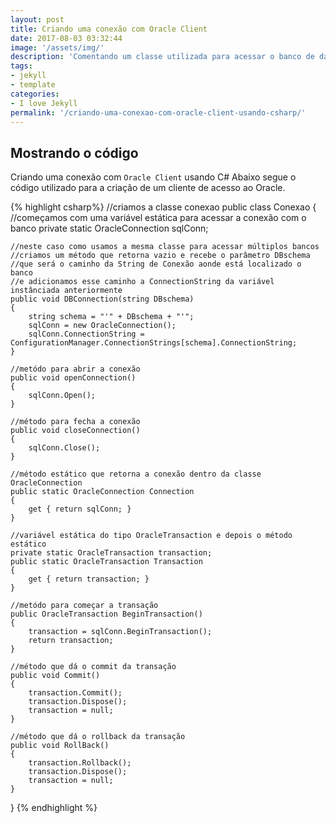 ```yaml
--- 
layout: post 
title: Criando uma conexão com Oracle Client 
date: 2017-08-03 03:32:44
image: '/assets/img/'
description: 'Comentando um classe utilizada para acessar o banco de dados da Oracle usando OracleClient'
tags:
- jekyll 
- template 
categories:
- I love Jekyll
permalink: '/criando-uma-conexao-com-oracle-client-usando-csharp/'
---
```

## Mostrando o código

Criando uma conexão com `Oracle Client` usando C#
Abaixo segue o código utilizado para a criação de um cliente de acesso ao Oracle.

{% highlight csharp%}
//criamos a classe conexao
public class Conexao
{
    //começamos com uma variável estática para acessar a conexão com o banco
    private static OracleConnection sqlConn;

    //neste caso como usamos a mesma classe para acessar múltiplos bancos
    //criamos um método que retorna vazio e recebe o parâmetro DBschema
    //que será o caminho da String de Conexão aonde está localizado o banco
    //e adicionamos esse caminho a ConnectionString da variável instânciada anteriormente
    public void DBConnection(string DBschema)
    {
        string schema = "'" + DBschema + "'";
        sqlConn = new OracleConnection();
        sqlConn.ConnectionString = ConfigurationManager.ConnectionStrings[schema].ConnectionString;
    }

    //metódo para abrir a conexão
    public void openConnection()
    {
        sqlConn.Open();
    }

    //método para fecha a conexão
    public void closeConnection()
    {
        sqlConn.Close();
    }

    //método estático que retorna a conexão dentro da classe OracleConnection
    public static OracleConnection Connection
    {
        get { return sqlConn; }
    }

    //variável estática do tipo OracleTransaction e depois o método estático
    private static OracleTransaction transaction;
    public static OracleTransaction Transaction
    {
        get { return transaction; }
    }

    //metódo para começar a transação
    public OracleTransaction BeginTransaction()
    {
        transaction = sqlConn.BeginTransaction();
        return transaction;
    }

    //método que dá o commit da transação
    public void Commit()
    {
        transaction.Commit();
        transaction.Dispose();
        transaction = null;
    }

    //método que dá o rollback da transação
    public void RollBack()
    {
        transaction.Rollback();
        transaction.Dispose();
        transaction = null;
    }
}
{% endhighlight %}